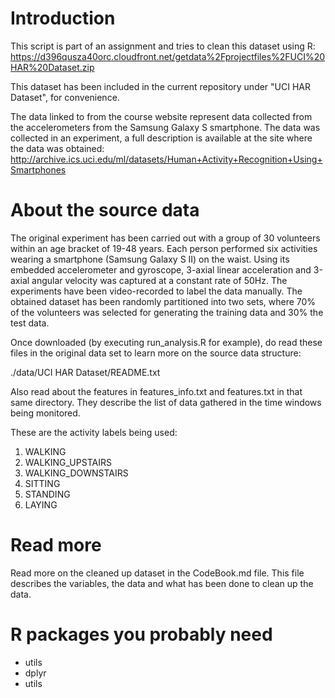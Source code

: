 # Introduction

This script is part of an assignment and tries to clean this dataset using R:
  https://d396qusza40orc.cloudfront.net/getdata%2Fprojectfiles%2FUCI%20HAR%20Dataset.zip
  
This dataset has been included in the current repository under "UCI HAR Dataset", for convenience.
  
The data linked to from the course website represent data collected from the accelerometers from the Samsung Galaxy S smartphone. The data was collected in an experiment, a full description is available at the site where the data was obtained:
  http://archive.ics.uci.edu/ml/datasets/Human+Activity+Recognition+Using+Smartphones
  
# About the source data

The original experiment has been carried out with a group of 30 volunteers within an age bracket of 19-48 years. Each person performed six activities wearing a smartphone (Samsung Galaxy S II) on the waist. Using its embedded accelerometer and gyroscope, 3-axial linear acceleration and 3-axial angular velocity was captured at a constant rate of 50Hz. The experiments have been video-recorded to label the data manually. The obtained dataset has been randomly partitioned into two sets, where 70% of the volunteers was selected for generating the training data and 30% the test data. 

Once downloaded (by executing run_analysis.R for example), do read these files in the original data set to learn more on the source data structure:

  ./data/UCI HAR Dataset/README.txt

Also read about the features in features_info.txt and features.txt in that same directory. They describe the list of data gathered in the time windows being monitored. 

These are the activity labels being used:

1. WALKING
2. WALKING_UPSTAIRS
3. WALKING_DOWNSTAIRS
4. SITTING
5. STANDING
6. LAYING

# Read more

Read more on the cleaned up dataset in the CodeBook.md file. This file describes the variables, the data and what has been done to clean up the data.

# R packages you probably need

- utils
- dplyr
- utils
